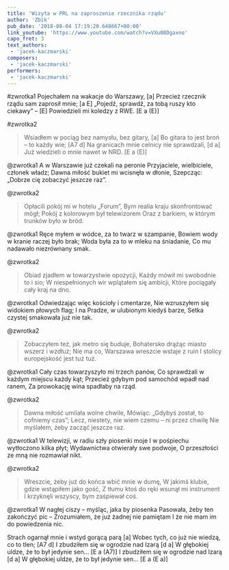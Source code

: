 ```yaml
---
title: 'Wizyta w PRL na zaproszenie rzecznika rządu'
author: 'Zbik'
pub_date: '2018-08-04 17:19:20.648667+00:00'
link_youtube: 'https://www.youtube.com/watch?v=VXu08Dgaxno'
capo_fret: 3
text_authors:
 - 'jacek-kaczmarski'
composers:
 - 'jacek-kaczmarski'
performers:
 - 'jacek-kaczmarski'
---
```


#zwrotka1
Pojechałem na wakacje do Warszawy, [a]
Przecież rzecznik rządu sam zaprosił mnie; [a E]
„Pojedź, sprawdź, za tobą ruszy kto ciekawy” – [E]
Powiedzieli mi koledzy z RWE. [E a (E)]

#zwrotka2
>Wsiadłem w pociąg bez namysłu, bez gitary, [a]
>Bo gitara to jest broń – to każdy wie; [A7 d]
>Na granicach mnie celnicy nie sprawdzali, [d a]
>Już wiedzieli o mnie nawet w NRD. [E a (E)]

@zwrotka1
A w Warszawie już czekali na peronie
Przyjaciele, wielbiciele, członek władz;
Dawna miłość bukiet mi wcisnęła w dłonie,
Szepcząc: „Dobrze cię zobaczyć jeszcze raz”.

@zwrotka2
>Opłacili pokój mi w hotelu „Forum”,
>Bym realia kraju skonfrontować mógł;
>Pokój z kolorowym był telewizorem
>Oraz z barkiem, w którym trunków było w bród.

@zwrotka1
Ręce myłem w wódce, za to twarz w szampanie,
Bowiem wody w kranie raczej było brak;
Woda była za to w mleku na śniadanie,
Co mu nadawało niezrównany smak.

@zwrotka2
>Obiad zjadłem w towarzystwie opozycji,
>Każdy mówił mi swobodnie to i sio;
>W niespełnionych wir wplątałem się ambicji,
>Które pociągały cały kraj na dno.

@zwrotka1
Odwiedzając więc kościoły i cmentarze,
Nie wzruszyłem się widokiem płowych flag;
I na Pradze, w ulubionym kiedyś barze,
Setka czystej smakowała już nie tak.

@zwrotka2
>Zobaczyłem też, jak metro się buduje,
>Bohatersko drążąc miasto wszerz i wzdłuż;
>Nie ma co, Warszawa wreszcie wstaje z ruin
>I stolicy europejskość jest tuż tuż.

@zwrotka1
Cały czas towarzyszyło mi trzech panów,
Co sprawdzali w każdym miejscu każdy kąt;
Przecież gdybym pod samochód wpadł nad ranem,
Za prowokację wina spadłaby na rząd.

@zwrotka2
>Dawna miłość umilała wolne chwile,
>Mówiąc: „Gdybyś został, to cofniemy czas”;
>Lecz, niestety, nie wiem czemu – ni przez chwilę
>Nie myślałem, żeby zacząć jeszcze raz.

@zwrotka1
W telewizji, w radiu szły piosenki moje
I w pośpiechu wytłoczono kilka płyt;
Wydawnictwa otwierały swe podwoje,
O przeszłości ze mną nie rozmawiał nikt.

@zwrotka2
>Wreszcie, żeby już do końca wbić mnie w dumę,
>W jakimś klubie, gdzie wstąpiłem jako gość,
>Z tłumu ktoś do ręki wsunął mi instrument
>I krzyknęli wszyscy, bym zaśpiewał coś.

@zwrotka1
W nagłej ciszy – myśląc, jaka by piosenka
Pasowała, żeby ten zakończyć pic –
Zrozumiałem, że już żadnej nie pamiętam
I że nie mam im do powiedzenia nic.

Strach ogarnął mnie i wstyd gorącą parą [a]
Wobec tych, co już nie wiedzą, co to tlen; [A7 d]
I zbudziłem się w ogrodzie nad Izarą [d a]
W głębokiej uldze, że to był jedynie sen… [E a (A7)]
I zbudziłem się w ogrodzie nad Izarą [d a]
W głębokiej uldze, że to był jedynie sen… [E a (E a)]